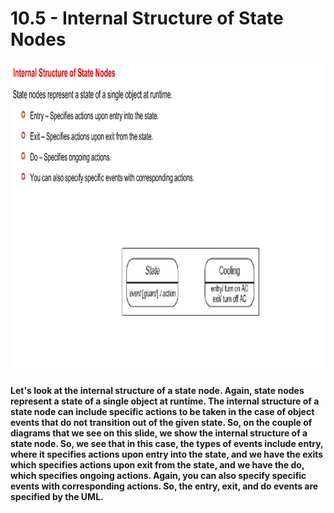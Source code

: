 # 10.5 - Internal Structure of State Nodes

<img src="/images/10_05_01.jpg" width="800" height="500">

**Let's look at the internal structure of a state node. Again, state nodes represent a state of a single object at runtime. The internal structure of a state node can include specific actions to be taken in the case of object events that do not transition out of the given state. So, on the couple of diagrams that we see on this slide, we show the internal structure of a state node. So, we see that in this case, the types of events include entry, where it specifies actions upon entry into the state, and we have the exits which specifies actions upon exit from the state, and we have the do, which specifies ongoing actions. Again, you can also specify specific events with corresponding actions. So, the entry, exit, and do events are specified by the UML.**